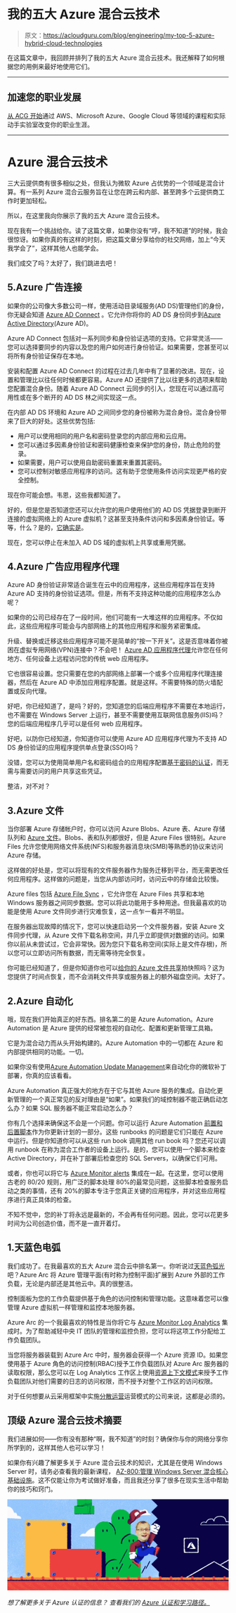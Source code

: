 # 我的五大 Azure 混合云技术

> 原文：<https://acloudguru.com/blog/engineering/my-top-5-azure-hybrid-cloud-technologies>

在这篇文章中，我回顾并排列了我的五大 Azure 混合云技术。我还解释了如何根据您的用例来最好地使用它们。

* * *

## 加速您的职业发展

[从 ACG 开始](https://acloudguru.com/pricing)通过 AWS、Microsoft Azure、Google Cloud 等领域的课程和实际动手实验室改变你的职业生涯。

* * *

# Azure 混合云技术

三大云提供商有很多相似之处，但我认为微软 Azure 占优势的一个领域是混合计算。有一系列 Azure 混合云服务旨在让您在跨云和内部、甚至跨多个云提供商工作时更加轻松。

所以，在这里我向你展示了我的五大 Azure 混合云技术。

现在我有一个挑战给你。读了这篇文章，如果你没有“哼，我不知道”的时候，我会很惊讶。如果你真的有这样的时刻，把这篇文章分享给你的社交网络，加上“今天我学会了”，这样其他人也能学会。

我们成交了吗？太好了，我们跳进去吧！

## 5.Azure 广告连接

如果你的公司像大多数公司一样，使用活动目录域服务(AD DS)管理他们的身份，你无疑会知道 [Azure AD Connect](https://docs.microsoft.com/en-us/azure/active-directory/hybrid/whatis-azure-ad-connect) 。它允许你将你的 AD DS 身份同步到[Azure Active Directory](https://azure.microsoft.com/en-au/services/active-directory/)(Azure AD)。

Azure AD Connect 包括对一系列同步和身份验证选项的支持。它非常灵活——您可以选择要同步的内容以及您的用户如何进行身份验证。如果需要，您甚至可以将所有身份验证保存在本地。

安装和配置 Azure AD Connect 的过程在过去几年中有了显著的改进。现在，设置和管理比以往任何时候都更容易。Azure AD 还提供了比以往更多的选项来帮助您配置混合身份。随着 Azure AD Connect 云同步的引入，您现在可以通过高可用性或在多个断开的 AD DS 林之间实现这一点。

在内部 AD DS 环境和 Azure AD 之间同步您的身份被称为混合身份。混合身份带来了巨大的好处。这些优势包括:

*   用户可以使用相同的用户名和密码登录您的内部应用和云应用。
*   您可以通过多因素身份验证和密码健康检查来保护您的身份，防止危险的登录。
*   如果需要，用户可以使用自助密码重置来重置其密码。
*   您可以控制对敏感应用程序的访问。这有助于您使用条件访问实现更严格的安全控制。

现在你可能会想。韦恩，这些我都知道了。

好的，但是您是否知道您还可以允许您的用户使用他们的 AD DS 凭据登录到断开连接的虚拟网络上的 Azure 虚拟机？这甚至支持条件访问和多因素身份验证。等等，什么？是的，[它确实是](https://docs.microsoft.com/azure/active-directory/devices/howto-vm-sign-in-azure-ad-windows)。

现在，您可以停止在未加入 AD DS 域的虚拟机上共享或重用凭据。

## 4.Azure 广告应用程序代理

Azure AD 身份验证非常适合诞生在云中的应用程序，这些应用程序旨在支持 Azure AD 支持的身份验证选项。但是，所有不支持这种功能的应用程序怎么办呢？

如果你的公司已经存在了一段时间，他们可能有一大堆这样的应用程序。不仅如此，这些应用程序可能会与内部网络上的其他应用程序和服务紧密集成。

升级、替换或迁移这些应用程序可能不是简单的“按一下开关”。这是否意味着你被困在虚拟专用网络(VPN)连接中？不会吧！ [Azure AD 应用程序代理](https://docs.microsoft.com/en-us/azure/active-directory/app-proxy/)允许您在任何地方、任何设备上远程访问您的传统 web 应用程序。

它也很容易设置。您只需要在您的内部网络上部署一个或多个应用程序代理连接器，然后在 Azure AD 中添加应用程序配置。就是这样。不需要特殊的防火墙配置或反向代理。

好吧，你已经知道了，是吗？好的，您知道您的后端应用程序不需要在本地运行，也不需要在 Windows Server 上运行，甚至不需要使用互联网信息服务(IIS)吗？您的后端应用程序几乎可以是任何 web 应用程序。

好吧，以防你已经知道，你知道你可以使用 Azure AD 应用程序代理为不支持 AD DS 身份验证的应用程序提供单点登录(SSO)吗？

没错，您可以为使用简单用户名和密码组合的应用程序配置[基于密码的认证](https://docs.microsoft.com/en-us/azure/active-directory/app-proxy/application-proxy-configure-single-sign-on-password-vaulting)，而无需与需要访问的用户共享这些凭证。

整洁，对不对？

## 3.Azure 文件

当你部署 Azure 存储帐户时，你可以访问 Azure Blobs、Azure 表、Azure 存储队列和 [Azure 文件](https://docs.microsoft.com/en-us/azure/storage/files/storage-files-introduction)。Blobs、表和队列都很好，但是 Azure Files 很特别。Azure Files 允许您使用网络文件系统(NFS)和服务器消息块(SMB)等熟悉的协议来访问 Azure 存储。

这样做的好处是，您可以将现有的文件服务器作为服务迁移到平台，而无需更改任何应用程序。这样做的问题是，当您从内部访问时，访问云中的存储会比较慢。

Azure files 包括 [Azure File Sync](https://docs.microsoft.com/en-us/azure/storage/file-sync/file-sync-deployment-guide?tabs=azure-portal%2Cproactive-portal) ，它允许您在 Azure Files 共享和本地 Windows 服务器之间同步数据。您可以将此功能用于多种用途。但我最喜欢的功能是使用 Azure 文件同步进行灾难恢复，这一点乍一看并不明显。

在服务器出现故障的情况下，您可以快速启动另一个文件服务器，安装 Azure 文件同步代理，从 Azure 文件下载名称空间，并几乎立即提供对数据的访问。如果你以前从未尝试过，它会非常快。因为您只下载名称空间(实际上是文件存根)，所以您可以立即访问所有数据，而无需等待完全恢复。

你可能已经知道了，但是你知道你也可以[给你的 Azure 文件共享](https://docs.microsoft.com/en-us/azure/backup/azure-file-share-backup-overview)拍快照吗？这为您提供了时间点恢复，而不会消耗文件共享或服务器上的额外磁盘空间。太好了。

## 2.Azure 自动化

哦，现在我们开始真正的好东西。排名第二的是 Azure Automation。Azure Automation 是 Azure 提供的经常被忽视的自动化、配置和更新管理工具箱。

它是为混合动力而从头开始构建的。Azure Automation 中的一切都在 Azure 和内部提供相同的功能。一切。

如果你没有使用[Azure Automation Update Management](https://docs.microsoft.com/en-us/azure/automation/update-management/overview)来自动化你的微软补丁部署，你真的应该看看。

Azure Automation 真正强大的地方在于它与其他 Azure 服务的集成。自动化更新管理的一个真正常见的反对理由是“如果”。如果我们的域控制器不能正确启动怎么办？如果 SQL 服务器不能正常启动怎么办？

你有几个选择来确保这不会是一个问题。你可以运行 Azure Automation [前置和后置脚本](https://docs.microsoft.com/en-us/azure/automation/update-management/pre-post-scripts)作为你更新计划的一部分。这些 runbooks 的问题是它们只能在 Azure 中运行。但是你知道你可以从这些 run book 调用其他 run book 吗？您还可以调用 runbook 在称为混合工作者的设备上运行。是的，您可以使用一个脚本来检查 Active Directory，并在补丁部署后检查您的 SQL Servers，以确保它们可用。

或者，你也可以将它与 [Azure Monitor alerts](https://docs.microsoft.com/en-us/azure/azure-monitor/alerts/action-groups#action-specific-information) 集成在一起。在这里，您可以使用古老的 80/20 规则，用广泛的脚本处理 80%的最常见问题，这些脚本检查服务启动之类的事情，还有 20%的脚本专注于您真正关键的应用程序，并对这些应用程序进行真正具体的检查。

不知不觉中，您的补丁将永远是最新的，不会再有任何问题。因此，您可以花更多时间为公司创造价值，而不是一直开着灯。

## 1.天蓝色电弧

我们成功了。在我最喜欢的五大 Azure 混合云中排名第一。你听说过[天蓝色弧光](https://azure.microsoft.com/en-au/services/azure-arc/)吧？Azure Arc 将 Azure 管理平面(有时称为控制平面)扩展到 Azure 外部的工作负载，无论是内部还是其他云中。真的很整洁。

控制面板为您的工作负载提供基于角色的访问控制和管理功能。这意味着您可以像管理 Azure 虚拟机一样管理和监控本地服务器。

Azure Arc 的一个我最喜欢的特性是当你将它与 [Azure Monitor Log Analytics](https://docs.microsoft.com/en-us/azure/azure-monitor/logs/log-analytics-overview) 集成时。为了帮助减轻中央 IT 团队的管理和监控负担，您可以将这项工作分配给工作负载团队。

当您将服务器装载到 Azure Arc 中时，服务器会获得一个 Azure 资源 ID。如果您使用基于 Azure 角色的访问控制(RBAC)授予工作负载团队对 Azure Arc 服务器的读取权限，那么您可以在 Log Analytics 工作区上使用[资源上下文模式](https://docs.microsoft.com/en-us/azure/azure-monitor/logs/manage-access?tabs=portal#access-control-mode)来授予工作负载团队对他们需要的日志的访问权限，而不授予对整个工作区的访问权限。

对于任何想要从云采用框架中实施[分散运营](https://docs.microsoft.com/en-us/azure/cloud-adoption-framework/operating-model/compare#decentralized-operations)运营模式的公司来说，这都是必须的。

## 顶级 Azure 混合云技术摘要

我们进展如何——你有没有那种“啊，我不知道”的时刻？确保你与你的网络分享你所学到的，这样其他人也可以学习！

如果你有兴趣了解更多关于 Azure 混合云技术的知识，尤其是在使用 Windows Server 时，请务必查看我的最新课程， [AZ-800:管理 Windows Server 混合核心基础设施](https://acloudguru.com/course/az-800-administering-windows-server-hybrid-core-infrastructure)。这不仅能让你为考试做好准备，而且我还分享了很多在现实生活中帮助你的技巧和窍门。

![why should i get azure](img/3ee87ddb6a81b5631ab6555721b8b023.png)

*想了解更多关于 Azure 认证的信息？*
*查看我们的* *[Azure 认证和学习路径。](https://acloudguru.com/azure-cloud-training)*